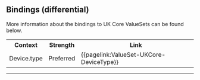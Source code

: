 ## Bindings (differential)

More information about the bindings to UK Core ValueSets can be found below.

<table class="assets" title="Bindings list">
<tr>
<th class="width30">Context</th>
<th class="width20">Strength</th>
<th class="width50">Link</th>
</tr>
<tr>
<td>Device.type</td>
<td>Preferred</td>
<td>{{pagelink:ValueSet-UKCore-DeviceType}}</td>
</tr>
</table>

---

